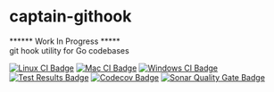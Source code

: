 # captain-githook
****** Work In Progress *****  
git hook utility for Go codebases  

[![Linux CI Badge][linux-ci-badge]][linux-ci-url]
[![Mac CI Badge][mac-ci-badge]][mac-ci-url]
[![Windows CI Badge][windows-ci-badge]][windows-ci-url]
[![Test Results Badge][tests-badge]][sonar-tests-url]
[![Codecov Badge][codecov-badge]][codecov-url]
[![Sonar Quality Gate Badge][sonar-quality-gate-badge]][sonar-url]

 
[linux-ci-badge]: https://swellaby.visualstudio.com/OpenSource/_apis/build/status/captain-githook/captain-githook-PR-Linux?branchName=master&label=linux%20build
[linux-ci-url]: https://swellaby.visualstudio.com/OpenSource/_build/latest?definitionId=25
[mac-ci-badge]: https://swellaby.visualstudio.com/OpenSource/_apis/build/status/captain-githook/captain-githook-PR-Mac?branchName=master&label=mac%20build
[mac-ci-url]: https://swellaby.visualstudio.com/OpenSource/_build/latest?definitionId=26
[windows-ci-badge]: https://swellaby.visualstudio.com/OpenSource/_apis/build/status/captain-githook/captain-githook-PR-Windows?branchName=master&label=windows%20build
[windows-ci-url]: https://swellaby.visualstudio.com/OpenSource/_build/latest?definitionId=24
[codecov-badge]: https://img.shields.io/codecov/c/github/swellaby/captain-githook.svg
[codecov-url]: https://codecov.io/gh/swellaby/captain-githook
[tests-badge]: https://img.shields.io/appveyor/tests/swellaby/captain-githook.svg?label=unit%20tests
[sonar-quality-gate-badge]: https://sonarcloud.io/api/project_badges/measure?project=swellaby%3Acaptain-githook&metric=alert_status
[sonar-url]: https://sonarcloud.io/dashboard?id=swellaby%3Acaptain-githook
[sonar-tests-url]: https://sonarcloud.io/component_measures?id=swellaby%3Acaptain-githook&metric=tests